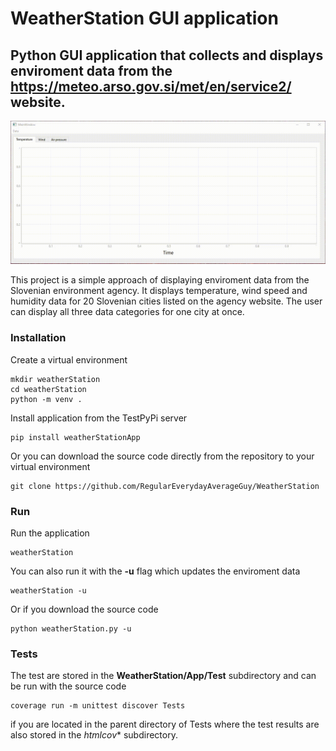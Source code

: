 # WeatherStation GUI application
## Python GUI application that collects and displays enviroment data from the https://meteo.arso.gov.si/met/en/service2/ website.

![AltText](WeatherStationApp.gif)

This project is a simple approach of displaying enviroment data from the Slovenian environment agency. It displays temperature, wind speed and humidity data for 20 Slovenian cities listed on the agency website. The user can display all three data categories for one city at once.
### Installation
Create a virtual environment
```
mkdir weatherStation
cd weatherStation
python -m venv .
```
Install application from the TestPyPi server
```
pip install weatherStationApp
```
Or you can download the source code directly from the repository to your virtual environment
```
git clone https://github.com/RegularEverydayAverageGuy/WeatherStation
```
### Run
Run the application
```
weatherStation
```
You can also run it with the **-u** flag which updates the enviroment data
```
weatherStation -u
```
Or if you download the source code
```
python weatherStation.py -u
```
### Tests
The test are stored in the **WeatherStation/App/Test** subdirectory and can be run with the source code
```
coverage run -m unittest discover Tests
```
if you are located in the parent directory of Tests where the test results are also stored in the *htmlcov** subdirectory.
